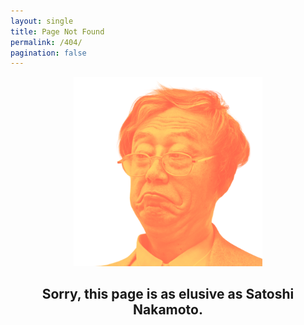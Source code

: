 ```yaml
---
layout: single
title: Page Not Found
permalink: /404/
pagination: false
---
```


<div style="text-align: center;">
  <img src="/assets/img/404.svg" alt="404 Not Found" style="max-width: 60%; height: auto;">
  <h2>Sorry, this page is as elusive as Satoshi Nakamoto.</h2>
</div>
